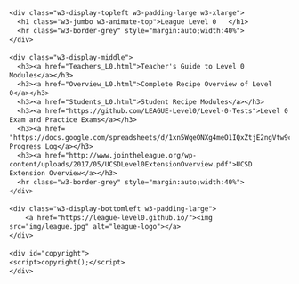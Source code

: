 <!DOCTYPE html>
<html>
<title>League Level 0</title>
<meta charset="UTF-8">
<meta name="viewport" content="width=device-width, initial-scale=1">
<link rel="stylesheet" href="http://level0.jointheleague.org/style.css">
<link rel="stylesheet" href="https://fonts.googleapis.com/css?family=Raleway">
<script src="http://league-level0.github.io/copyrightFooter.js"></script>
<style>
body,h1 {font-family: "Raleway", sans-serif}
</style>

    
<body>

    <div class="w3-display-topleft w3-padding-large w3-xlarge">
   	  <h1 class="w3-jumbo w3-animate-top">League Level 0   </h1>
      <hr class="w3-border-grey" style="margin:auto;width:40%">
    </div>
    
    <div class="w3-display-middle">
      <h3><a href="Teachers_L0.html">Teacher's Guide to Level 0 Modules</a></h3>
      <h3><a href="Overview_L0.html">Complete Recipe Overview of Level 0</a></h3>
      <h3><a href="Students_L0.html">Student Recipe Modules</a></h3>
      <h3><a href="https://github.com/LEAGUE-Level0/Level-0-Tests">Level 0 Exam and Practice Exams</a></h3>
      <h3><a href= "https://docs.google.com/spreadsheets/d/1xn5WqeONXg4meO1IQxZtjE2ngVtw9cDm4aFqa12wFjY/view#gid=0">Class Progress Log</a></h3>
      <h3><a href="http://www.jointheleague.org/wp-content/uploads/2017/05/UCSDLevel0ExtensionOverview.pdf">UCSD Extension Overview</a></h3>
      <hr class="w3-border-grey" style="margin:auto;width:40%">
    </div>
    
    <div class="w3-display-bottomleft w3-padding-large">
        <a href="https://league-level0.github.io/"><img src="img/league.jpg" alt="league-logo"></a>
    </div>
    
    <div id="copyright">
    <script>copyright();</script>
    </div>
    
</body>
</html>

